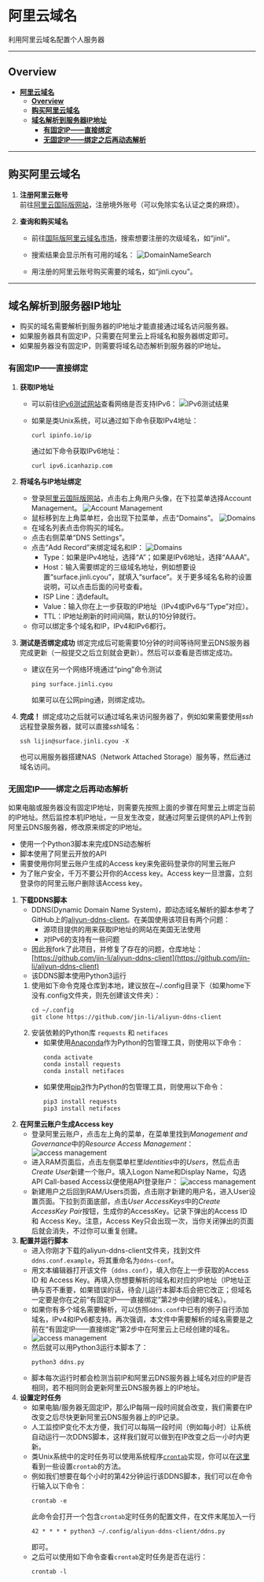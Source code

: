 # **阿里云域名**
利用阿里云域名配置个人服务器

---

## **Overview**

- [**阿里云域名**](#阿里云域名)
  - [**Overview**](#overview)
  - [**购买阿里云域名**](#购买阿里云域名)
  - [**域名解析到服务器IP地址**](#域名解析到服务器ip地址)
    - [**有固定IP——直接绑定**](#有固定ip直接绑定)
    - [**无固定IP——绑定之后再动态解析**](#无固定ip绑定之后再动态解析)

---
## **购买阿里云域名**

1. **注册阿里云账号**  
   前往[阿里云国际版网站](https://www.alibabacloud.com/)，注册境外账号（可以免除实名认证之类的麻烦）。

2. **查询和购买域名**
    - 前往[国际版阿里云域名市场](https://www.alibabacloud.com/domain?spm=a2c5t.10695662.1996646101.searchclickresult.1b6e1074QlVBYx)，搜索想要注册的次级域名，如“jinli”。

    - 搜索结果会显示所有可用的域名：
    ![DomainNameSearch](./pic/domain_search.png)

    - 用注册的阿里云账号购买需要的域名，如“jinli.cyou”。

---

## **域名解析到服务器IP地址**

- 购买的域名需要解析到服务器的IP地址才能直接通过域名访问服务器。
- 如果服务器具有固定IP，只需要在阿里云上将域名和服务器绑定即可。
- 如果服务器没有固定IP，则需要将域名动态解析到服务器的IP地址。

### **有固定IP——直接绑定**

1. **获取IP地址**
   - 可以前往[IPv6测试网站](https://test-ipv6.com/)查看网络是否支持IPv6：
     ![IPv6测试结果](pic/IPv6_test.png)

   - 如果是类Unix系统，可以通过如下命令获取IPv4地址：
        ```shell
        curl ipinfo.io/ip
        ```
     通过如下命令获取IPv6地址：
        ```shell
        curl ipv6.icanhazip.com
        ```

2. **将域名与IP地址绑定**
   - 登录[阿里云国际版网站](https://www.alibabacloud.com/)，点击右上角用户头像，在下拉菜单选择Account Management。
     ![Account Management](pic/ali1.png)
   - 鼠标移到左上角菜单栏，会出现下拉菜单，点击“Domains”。
     ![Domains](pic/ali2.png)
   - 在域名列表点击你购买的域名。
   - 点击右侧菜单“DNS Settings”。
   - 点击“Add Record”来绑定域名和IP：
     ![Domains](pic/ali3.png)
     - Type：如果是IPv4地址，选择“A”；如果是IPv6地址，选择“AAAA”。
     - Host：输入需要绑定的三级域名地址，例如想要设置“surface.jinli.cyou”，就填入“surface”。关于更多域名名称的设置说明，可以点击后面的问号查看。
     - ISP Line：选default。
     - Value：输入你在上一步获取的IP地址（IPv4或IPv6与“Type”对应）。
     - TTL：IP地址刷新的时间间隔，默认的10分钟就行。
   - 你可以绑定多个域名和IP，IPv4和IPv6都行。

3. **测试是否绑定成功**
  绑定完成后可能需要10分钟的时间等待阿里云DNS服务器完成更新（一般提交之后立刻就会更新）。然后可以查看是否绑定成功。
   - 建议在另一个网络环境通过“ping”命令测试
     ```shell
     ping surface.jinli.cyou
     ```
     如果可以在公网ping通，则绑定成功。

4. **完成！**
  绑定成功之后就可以通过域名来访问服务器了，例如如果需要使用*ssh*远程登录服务器，就可以直接*ssh*域名：
    ```shell
    ssh lijin@surface.jinli.cyou -X
    ```
    也可以用服务器搭建NAS（Network Attached Storage）服务等，然后通过域名访问。

### **无固定IP——绑定之后再动态解析**

如果电脑或服务器没有固定IP地址，则需要先按照上面的步骤在阿里云上绑定当前的IP地址。然后监控本机IP地址，一旦发生改变，就通过阿里云提供的API上传到阿里云DNS服务器，修改原来绑定的IP地址。

- 使用一个Python3脚本来完成DNS动态解析
- 脚本使用了阿里云开放的API
- 需要使用你阿里云账户生成的Access key来免密码登录你的阿里云账户
- 为了账户安全，千万不要公开你的Access key。Access key一旦泄露，立刻登录你的阿里云账户删除该Access key。

1. **下载DDNS脚本**
   - DDNS(Dynamic Domain Name System)，即动态域名解析的脚本参考了GitHub上的[aliyun-ddns-client](https://github.com/rfancn/aliyun-ddns-client)。在美国使用该项目有两个问题：
     - 源项目提供的用来获取IP地址的网站在美国无法使用
     - 对IPv6的支持有一些问题
   - 因此我fork了此项目，并修复了存在的问题，仓库地址：[https://github.com/jin-li/aliyun-ddns-client](https://github.com/jin-li/aliyun-ddns-client)
   - 该DDNS脚本使用Python3运行
   1) 使用如下命令克隆仓库到本地，建议放在~/.config目录下（如果home下没有.config文件夹，则先创建该文件夹）：
      ```shell
      cd ~/.config
      git clone https://github.com/jin-li/aliyun-ddns-client
      ```
   2) 安装依赖的Python库 `requests` 和 `netifaces`
      - 如果使用[Anaconda](https://www.anaconda.com/products/individual)作为Python的包管理工具，则使用以下命令：
        ```shell
        conda activate
        conda install requests
        conda install netifaces
        ```
      - 如果使用[pip3](https://pip.pypa.io/en/stable/getting-started/)作为Python的包管理工具，则使用以下命令：
        ```shell
        pip3 install requests
        pip3 install netifaces
        ```
2. **在阿里云账户生成Access key**
   - 登录阿里云账户，点击左上角的菜单，在菜单里找到*Management and Governance*中的*Resource Access Management*：
      ![access management](./pic/ali4.png)
   - 进入RAM页面后，点击左侧菜单栏里*Identities*中的*Users*，然后点击*Create User*新建一个账户。填入Logon Name和Display Name，勾选API Call-based Access以便使用API登录账户：
      ![access management](./pic/ali5.png)
   - 新建用户之后回到RAM/Users页面，点击刚才新建的用户名，进入User设置页面。下拉到页面底部，点击*User AccessKeys*中的*Create AccessKey Pair*按钮，生成你的AccessKey。记录下弹出的Access ID 和 Access Key。注意，Access Key只会出现一次，当你关闭弹出的页面后就会消失，不过你可以重复创建。
3. **配置并运行脚本**
   - 进入你刚才下载的aliyun-ddns-client文件夹，找到文件`ddns.conf.example`，将其重命名为`ddns-conf`。
   - 用文本编辑器打开该文件（`ddns.conf`），填入你在上一步获取的Access ID 和 Access Key。再填入你想要解析的域名和对应的IP地址（IP地址正确与否不重要，如果错误的话，待会儿运行本脚本后会把它改正；但域名一定要是你在之前“有固定IP——直接绑定”第2步中创建的域名）。
   - 如果你有多个域名需要解析，可以仿照`ddns.conf`中已有的例子自行添加域名，IPv4和IPv6都支持。再次强调，本文件中需要解析的域名需要是之前在“有固定IP——直接绑定”第2步中在阿里云上已经创建的域名。
     ![access management](./pic/ddns_conf.png)
   - 然后就可以用Python3运行本脚本了：
     ```shell
     python3 ddns.py
     ```
   - 脚本每次运行时都会检测当前IP和阿里云DNS服务器上域名对应的IP是否相同，若不相同则会更新阿里云DNS服务器上的IP地址。
4. **设置定时任务**
   - 如果电脑/服务器无固定IP，那么IP每隔一段时间就会改变，我们需要在IP改变之后尽快更新阿里云DNS服务器上的IP记录。
   - 人工监控IP变化不太方便，我们可以每隔一段时间（例如每小时）让系统自动运行一次DDNS脚本，这样我们就可以做到在IP改变之后一小时内更新。
   - 类Unix系统中的定时任务可以使用系统程序[`crontab`](https://man7.org/linux/man-pages/man5/crontab.5.html)实现，你可以在[这里](https://crontab.guru/#)看到一些设置`crontab`的方法。
   - 例如我们想要在每个小时的第42分钟运行该DDNS脚本，我们可以在命令行输入以下命令：
     ```shell
     crontab -e
     ```
     此命令会打开一个包含`crontab`定时任务的配置文件，在文件末尾加入一行
     ```shell
     42 * * * * python3 ~/.config/aliyun-ddns-client/ddns.py
     ```
     即可。
   - 之后可以使用如下命令查看`crontab`定时任务是否在运行：
     ```shell
     crontab -l
     ```